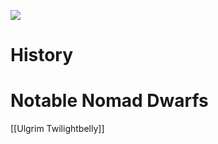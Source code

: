 ![](https://cdnb.artstation.com/p/assets/images/images/060/026/967/large/hatto-artworks-enano-reto-gonzalo-hd.jpg?1677666777)
# History
# Notable Nomad Dwarfs
[[Ulgrim Twilightbelly]]


